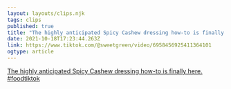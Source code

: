```yaml
---
layout: layouts/clips.njk 
tags: clips 
published: true 
title: "The highly anticipated Spicy Cashew dressing how-to is finally here. #foodtiktok" 
date: 2021-10-18T17:23:44.263Z 
link: https://www.tiktok.com/@sweetgreen/video/6958456925411364101 
ogtype: article 
---
```

[The highly anticipated Spicy Cashew dressing how-to is finally here. #foodtiktok](https://www.tiktok.com/@sweetgreen/video/6958456925411364101) 
